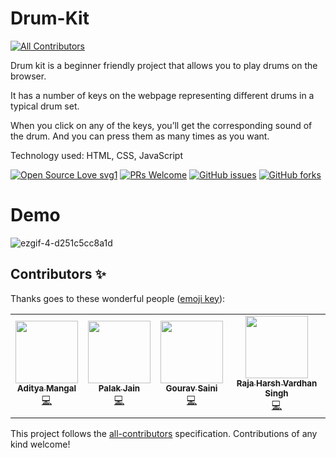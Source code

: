 # Drum-Kit
<!-- ALL-CONTRIBUTORS-BADGE:START - Do not remove or modify this section -->
[![All Contributors](https://img.shields.io/badge/all_contributors-4-orange.svg?style=flat-square)](#contributors-)
<!-- ALL-CONTRIBUTORS-BADGE:END -->

Drum kit is a beginner friendly project that allows you to play drums on the browser.

It has a number of keys on the webpage representing different drums in a typical drum set. 

When you click on any of the keys, you’ll get the corresponding sound of the drum. And you can press them as many times as you want.

Technology used: HTML, CSS, JavaScript

[![Open Source Love svg1](https://badges.frapsoft.com/os/v1/open-source.svg?v=103)](https://github.com/Bauddhik-Geeks/Drum-Kit) [![PRs Welcome](https://img.shields.io/badge/PRs-welcome-brightgreen.svg?style=flat)](https://github.com/Bauddhik-Geeks/Drum-Kit/pulls) [![GitHub issues](https://img.shields.io/github/issues/Bauddhik-Geeks/Drum-Kit)](https://github.com/Bauddhik-Geeks/Drum-Kit/issues) [![GitHub forks](https://img.shields.io/github/forks/Bauddhik-Geeks/Drum-Kit?style=social)](https://github.com/Bauddhik-Geeks/Drum-Kit)

# Demo

![ezgif-4-d251c5cc8a1d](https://user-images.githubusercontent.com/68494604/135715196-cd3a03bf-ffaf-46e9-83a3-e300af9a59a5.gif)

## Contributors ✨

Thanks goes to these wonderful people ([emoji key](https://allcontributors.org/docs/en/emoji-key)):

<!-- ALL-CONTRIBUTORS-LIST:START - Do not remove or modify this section -->
<!-- prettier-ignore-start -->
<!-- markdownlint-disable -->
<table>
  <tr>
    <td align="center"><a href="http://adityamangal.codes"><img src="https://avatars.githubusercontent.com/u/68494604?v=4?s=100" width="100px;" alt=""/><br /><sub><b>Aditya Mangal</b></sub></a><br /><a href="https://github.com/Bauddhik-Geeks/Drum-Kit/commits?author=adityamangal1" title="Code">💻</a></td>
    <td align="center"><a href="https://github.com/PalakJain9"><img src="https://avatars.githubusercontent.com/u/80909426?v=4?s=100" width="100px;" alt=""/><br /><sub><b>Palak Jain</b></sub></a><br /><a href="https://github.com/Bauddhik-Geeks/Drum-Kit/commits?author=PalakJain9" title="Code">💻</a></td>
    <td align="center"><a href="https://gourav-saini.netlify.app/"><img src="https://avatars.githubusercontent.com/u/46393634?v=4?s=100" width="100px;" alt=""/><br /><sub><b>Gourav Saini</b></sub></a><br /><a href="https://github.com/Bauddhik-Geeks/Drum-Kit/commits?author=g7i" title="Code">💻</a></td>
    <td align="center"><a href="https://www.vgetfresh.com/blog"><img src="https://avatars.githubusercontent.com/u/70860738?v=4?s=100" width="100px;" alt=""/><br /><sub><b>Raja Harsh Vardhan Singh</b></sub></a><br /><a href="https://github.com/Bauddhik-Geeks/Drum-Kit/commits?author=rhvsingh" title="Code">💻</a></td>
  </tr>
</table>

<!-- markdownlint-restore -->
<!-- prettier-ignore-end -->

<!-- ALL-CONTRIBUTORS-LIST:END -->

This project follows the [all-contributors](https://github.com/all-contributors/all-contributors) specification. Contributions of any kind welcome!